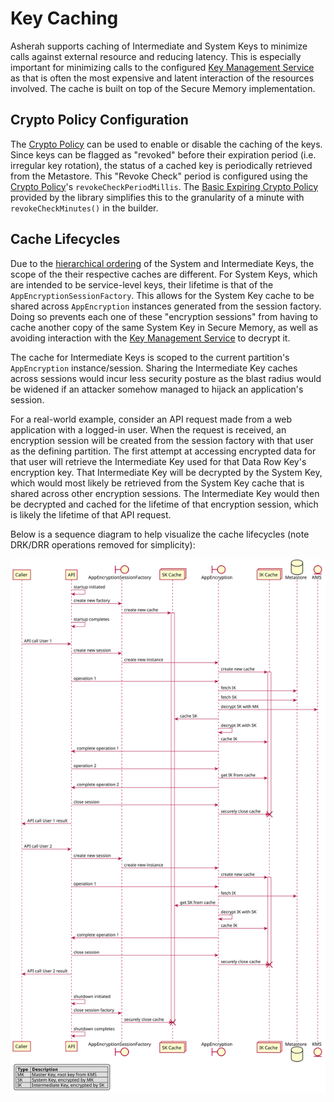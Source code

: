 # Key Caching

Asherah supports caching of Intermediate and System Keys to minimize calls against external resource and reducing
latency. This is especially important for minimizing calls to the configured
[Key Management Service](KeyManagementService.md) as that is often the most expensive and latent interaction of the
resources involved. The cache is built on top of the Secure Memory implementation.

## Crypto Policy Configuration

The [Crypto Policy](CryptoPolicy.md) can be used to enable or disable the caching of the keys. Since keys can be
flagged as "revoked" before their expiration period (i.e. irregular key rotation), the status of a cached key is
periodically retrieved from the Metastore. This "Revoke Check" period is configured using the
[Crypto Policy](CryptoPolicy.md)'s `revokeCheckPeriodMillis`. The
[Basic Expiring Crypto Policy](CryptoPolicy.md#basic-expiring-crypto-policy) provided by the library simplifies this to
the granularity of a minute with `revokeCheckMinutes()` in the builder.

## Cache Lifecycles

Due to the [hierarchical ordering](DesignAndArchitecture.md#key-hierarchy-and-storage) of the System and Intermediate
Keys, the scope of the their respective caches are different. For System Keys, which are intended to be service-level
keys, their lifetime is that of the `AppEncryptionSessionFactory`. This allows for the System Key cache to be shared
across `AppEncryption` instances generated from the session factory. Doing so prevents each one of these "encryption
sessions" from having to cache another copy of the same System Key in Secure Memory, as well as avoiding interaction
with the [Key Management Service](KeyManagementService.md) to decrypt it.

The cache for Intermediate Keys is scoped to the current partition's `AppEncryption` instance/session. Sharing the
Intermediate Key caches across sessions would incur less security posture as the blast radius would be widened if an
attacker somehow managed to hijack an application's session.

For a real-world example, consider an API request made from a web application with a logged-in user. When the request
is received, an encryption session will be created from the session factory with that user as the defining partition.
The first attempt at accessing encrypted data for that user will retrieve the Intermediate Key used for that Data Row
Key's encryption key. That Intermediate Key will be decrypted by the System Key, which would most likely be retrieved
from the System Key cache that is shared across other encryption sessions. The Intermediate Key would then be decrypted
and cached for the lifetime of that encryption session, which is likely the lifetime of that API request.

Below is a sequence diagram to help visualize the cache lifecycles (note DRK/DRR operations removed for simplicity):

![Cache Lifecycle](images/cache_lifecycles.svg)
